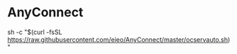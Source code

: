 # AnyConnect

sh -c "$(curl -fsSL https://raw.githubusercontent.com/eieo/AnyConnect/master/ocservauto.sh)"
